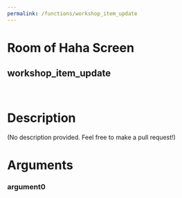 ```yaml
---
permalink: /functions/workshop_item_update
---
```

# Room of Haha Screen  
## workshop_item_update  
&nbsp;  
# Description  
(No description provided. Feel free to make a pull request!) 
&nbsp;  
# Arguments
### argument0

&nbsp;  


